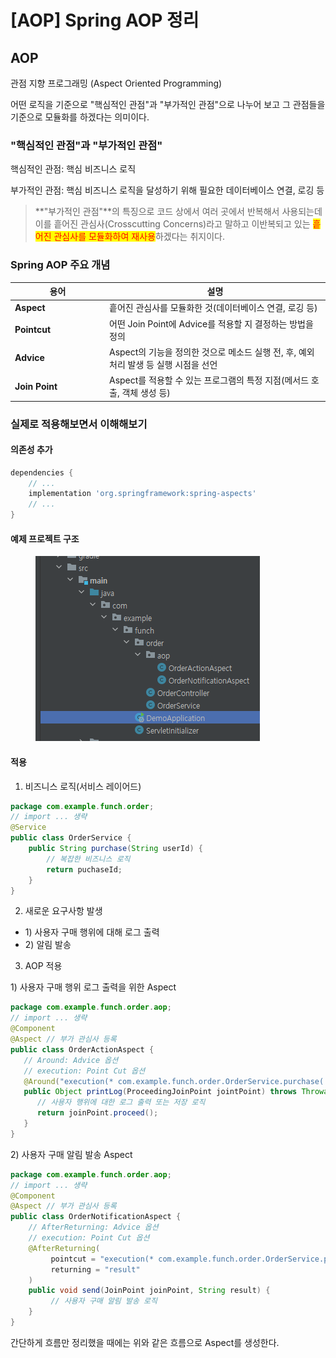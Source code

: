 # \[AOP] Spring AOP 정리

## AOP

관점 지향 프로그래밍 (Aspect Oriented Programming)

어떤 로직을 기준으로 "핵심적인 관점"과 "부가적인 관점"으로 나누어 보고 그 관점들을 기준으로 모듈화를 하겠다는 의미이다.



### "핵심적인 관점"과 "부가적인 관점"

핵심적인 관점: 핵심 비즈니스 로직

부가적인 관점: 핵심 비즈니스 로직을 달성하기 위해 필요한 데이터베이스 연결, 로깅 등

> **"부가적인 관점"**의 특징으로 코드 상에서 여러 곳에서 반복해서 사용되는데 이를 흩어진 관심사(Crosscutting Concerns)라고 말하고 이반복되고 있는 <mark style="color:red;">흩어진 관심사를 모듈화하여 재사용</mark>하겠다는 취지이다.



### Spring AOP 주요 개념

<table><thead><tr><th width="137">용어</th><th>설명</th></tr></thead><tbody><tr><td><strong>Aspect</strong></td><td>흩어진 관심사를 모듈화한 것(데이터베이스 연결, 로깅 등)</td></tr><tr><td><strong>Pointcut</strong></td><td>어떤 Join Point에 Advice를 적용할 지 결정하는 방법을 정의</td></tr><tr><td><strong>Advice</strong></td><td>Aspect의 기능을 정의한 것으로 메소드 실행 전, 후, 예외 처리 발생 등 실행 시점을 선언</td></tr><tr><td><strong>Join Point</strong></td><td>Aspect를 적용할 수 있는 프로그램의 특정 지점(메서드 호출, 객체 생성 등)</td></tr></tbody></table>



### 실제로 적용해보면서 이해해보기

#### 의존성 추가

```groovy
dependencies {
    // ...
    implementation 'org.springframework:spring-aspects'
    // ...
}
```

#### 예제 프로젝트 구조

<div align="left">

<figure><img src="../../.gitbook/assets/project-structure.png" alt=""><figcaption></figcaption></figure>

</div>

#### 적용

1. 비즈니스 로직(서비스 레이어드)

```java
package com.example.funch.order;
// import ... 생략
@Service
public class OrderService {
    public String purchase(String userId) {
        // 복잡한 비즈니스 로직
        return puchaseId;
    }
}
```

2. 새로운 요구사항 발생

* 1\) 사용자 구매 행위에 대해 로그 출력
* 2\) 알림 발송

3. AOP 적용

1\) 사용자 구매 행위 로그 출력을 위한 Aspect

```java
package com.example.funch.order.aop;
// import ... 생략
@Component
@Aspect // 부가 관심사 등록
public class OrderActionAspect {
   // Around: Advice 옵션
   // execution: Point Cut 옵션
   @Around("execution(* com.example.funch.order.OrderService.purchase(..))")
   public Object printLog(ProceedingJoinPoint jointPoint) throws Throwable {
      // 사용자 행위에 대한 로그 출력 또는 저장 로직
      return joinPoint.proceed();
   }   
}
```

2\) 사용자 구매 알림 발송 Aspect

```java
package com.example.funch.order.aop;
// import ... 생략
@Component
@Aspect // 부가 관심사 등록
public class OrderNotificationAspect {
    // AfterReturning: Advice 옵션
    // execution: Point Cut 옵션
    @AfterReturning(
         pointcut = "execution(* com.example.funch.order.OrderService.purchase(...))",
         returning = "result"   
    )
    public void send(JoinPoint joinPoint, String result) {
         // 사용자 구매 알림 발송 로직
    }
}
```



간단하게 흐름만 정리했을 때에는 위와 같은 흐름으로 Aspect를 생성한다.
